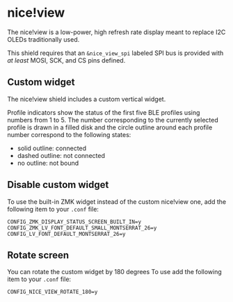 # nice!view

The nice!view is a low-power, high refresh rate display meant to replace I2C OLEDs traditionally used.

This shield requires that an `&nice_view_spi` labeled SPI bus is provided with _at least_ MOSI, SCK, and CS pins defined.

## Custom widget

The nice!view shield includes a custom vertical widget.

Profile indicators show the status of the first five BLE profiles using numbers from 1 to 5.
The number corresponding to the currently selected profile is drawn in a filled disk
and the circle outline around each profile number correspond to the following states:

- solid outline: connected
- dashed outline: not connected
- no outline: not bound

## Disable custom widget

To use the built-in ZMK widget instead of the custom nice!view one, add the following item to your `.conf` file:

```
CONFIG_ZMK_DISPLAY_STATUS_SCREEN_BUILT_IN=y
CONFIG_ZMK_LV_FONT_DEFAULT_SMALL_MONTSERRAT_26=y
CONFIG_LV_FONT_DEFAULT_MONTSERRAT_26=y
```

## Rotate screen

You can rotate the custom widget by 180 degrees To use add the following item to your `.conf` file:

```
CONFIG_NICE_VIEW_ROTATE_180=y
```

